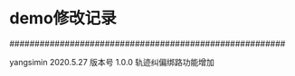 # demo修改记录


#######################################################

yangsimin 2020.5.27 版本号 1.0.0
轨迹纠偏绑路功能增加

